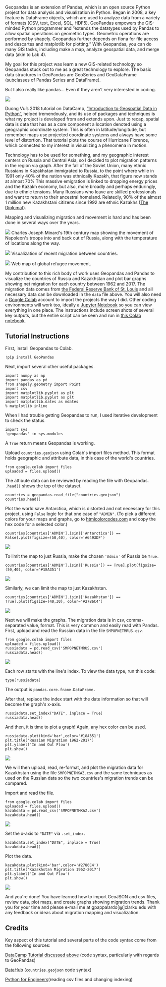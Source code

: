 Geopandas is an extension of Pandas, which is an open source Python project for data analysis and visualization in Python. Began in 2008, a key feature is DataFrame objects, which are used to analyze data from a variety of formats (CSV, text, Excel, SQL, HDF5). GeoPandas empowers the GIS-minded Python programmer and “extends the datatypes used by Pandas to allow spatial operations on geometric types. Geometric operations are performed by shapely. Geopandas further depends on fiona for file access and descartes and matplotlib for plotting.” With Geopandas, you can do many GIS tasks, including make a map, analyze geospatial data, and merge data (akin to Lab 4).

My goal for this project was learn a new GIS-related technology so Geopandas stuck out to me as a great technology to explore. The basic data structures in GeoPandas are GeoSeries and GeoDataFrame (subclasses of Pandas Series and DataFrame).

But I also really like pandas….Even if they aren’t very interested in coding.

![](images/geopslide2.jpg)

Duong Vu’s 2018 tutorial on DataCamp, [“Introduction to Geospatial Data in Python”](https://www.datacamp.com/community/tutorials/geospatial-data-python), helped tremendously, and its use of packages and techniques is what my project is developed from and extends upon.
Just to recap, spatial data is data that has as a core component a location denoted using a geographic coordinate system. This is often in latitude/longitude, but remember maps use projected coordinate systems and always have some level of distortion. That tutorial plots the course of Hurricane Florence, which connected to my interest in visualizing a phenomena in motion. 

Technology has to be used for something, and my geographic interest centers on Russia and Central Asia, so I decided to plot migration patterns in the region via graph. After the fall of the Soviet Union, many ethnic Russians in Kazakhstan immigrated to Russia, to the point where while in 1991 only 40% of the nation was ethnically Kazakh, that figure now stands at almost 70% This massive emigration is linked to dropping energy prices and the Kazakh economy, but also, more broadly and perhaps enduringly, due to ethnic tensions. Many Russians who leave are skilled professionals and want to return to their ancestral homeland. Relatedly, 90% of the almost 1 million new Kazakhstani citizens since 1992 are ethnic Kazakhs ([The Diplomat](https://thediplomat.com/2016/02/why-are-russians-leaving-kazakhstan/)).

Mapping and visualizing migration and movement is hard and has been done in several ways over the years.

![](images/napoleanmap.jpg)
Charles Joseph Minard's 19th century map showing the movement of Napoleon's troops into and back out of Russia, along with the temperature of locations along the way.

![](images/peoplemovin.jpg)
Visualization of recent migration between countries.

![](images/refugeeproject.jpg)
Web map of global refugee movement.

My contribution to this rich body of work uses Geopandas and Pandas to visualize the countries of Russia and Kazakhstan and plot bar graphs showing net migration for each country between 1962 and 2017. The migration data comes from [the Federal Reserve Bank of St. Louis](https://fred.stlouisfed.org/tags/series?t=migration) and all necessary data can be downloaded in the `data` file above. You will also need a [Google Colab](https://colab.research.google.com) account to import the projects the way I did. Other coding environments will work too, ideally a [Jupyter Notebook](https://jupyter.org) so you can view everything in one place. The instructions include screen shots of several key outputs, but the entire script can be seen and run in [this Colab notebook](https://colab.research.google.com/drive/15FtExkiTSgxkJ-zsCVtVyUXtGfeyz6K3?usp=sharing).

## Tutorial Instructions

First, install Geopandas to Colab.
```
!pip install GeoPandas
```

Next, import several other useful packages.

```
import numpy as np
import pandas as pd
from shapely.geometry import Point
import csv
import matplotlib.pyplot as plt
import matplotlib.pyplot as plt
import matplotlib.dates as mdates
% matplotlib inline
```

When I had trouble getting Geopandas to run, I used iterative development to check the status.

```
import sys
'geopandas' in sys.modules
```

A `True` return means Geopandas is working.

Upload `countries.geojson` using Colab's import files method. This format holds geographic and attribute data, in this case of the world's countries.

```
from google.colab import files
uploaded = files.upload()
```

The attibute data can be reviewed by reading the file with Geopandas. `.head()` shows the top of the dataset.

```
countries = geopandas.read_file("countries.geojson")
countries.head()
```

Plot the world save Antarctica, which is distorted and not necessary for this project, using `False` logic for that one case of `"ADMIN"`.
(To pick a different colors for your maps and graphs, go to [htmlcolorcodes.com](https://htmlcolorcodes.com/) and copy the hex code for a selected color.)

```
countries[countries['ADMIN'].isin(['Antarctica']) == False].plot(figsize=(50,40), color='#6493DF')
```
![](images/world.jpg)

To limit the map to just Russia, make the chosen `'Admin'` of Russia be `True.`

```
countries[countries['ADMIN'].isin(['Russia']) == True].plot(figsize=(50,40), color='#18A351')
```

![](images/russia.jpg)

Similarly, we can limit the map to just Kazakhstan.

```
countries[countries['ADMIN'].isin(['Kazakhstan']) == True].plot(figsize=(40,30), color='#2786C4')
```
![](images/kazakhstan.jpg)

Next we will make the graphs. The migration data is in csv, comma-separated value, format. This is very common and easily read with Pandas.
First, upload and read the Russian data in the file `SMPOPNETMRUS.csv.`

```
from google.colab import files
uploaded = files.upload()
russiadata = pd.read_csv('SMPOPNETMRUS.csv')
russiadata.head()

```

![](images/russiacsv.jpg)

Each row starts with the line's index. To view the data type, run this code:

```
type(russiadata)
```

The output is `pandas.core.frame.DataFrame.`


After that, replace the index start with the date information so that will become the graph's x-axis.

```
russiadata.set_index("DATE", inplace = True)
russiadata.head()
```

And then, it is time to plot a graph! Again, any hex color can be used.
 
 ```
russiadata.plot(kind='bar',color='#18A351')
plt.title('Russian Migration 1962-2017')
plt.ylabel('In and Out Flow')
plt.show()
```

![](images/russiagraphjpg.jpg)

We will then upload, read, re-format, and plot the migration data for Kazakhstan using the file `SMPOPNETMKAZ.csv` and the same techniques as used on the Russian data so the two countries's migration trends can be compared.

Import and read the file.
```
from google.colab import files
uploaded = files.upload()
kazakdata = pd.read_csv('SMPOPNETMKAZ.csv')
kazakdata.head()
```
![](images/kazakdata.jpg)

Set the x-axis to `"DATE"` via `.set_index.`

```
kazakdata.set_index("DATE", inplace = True) 
kazakdata.head()
```

Plot the data.

```
kazakdata.plot(kind='bar',color='#2786C4')
plt.title('Kazakhstan Migration 1962-2017')
plt.ylabel('In and Out Flow')
plt.show()
```
![](images/kazakgraph.jpg)

And you're done! You have learned how to import GeoJSON and csv files, review data, plot maps, and create graphs showing migration trends. Thank you for your time and please e-mail me at gpappalardo[@]clarku.edu with any feedback or ideas about migration mapping and visualization.

## Credits

Key aspect of this tutorial and several parts of the code syntax come from the following sources:

[DataCamp Tutorial discussed above](https://www.datacamp.com/community/tutorials/geospatial-data-python) (code syntax, particularly with regards to GeoPandas)

[DataHub](https://datahub.io/core/geo-countries) (`countries.geojson` code syntax)

[Python for Engineers](https://www.pythonforengineers.com/introduction-to-pandas/)(reading csv files and changing indexing)
